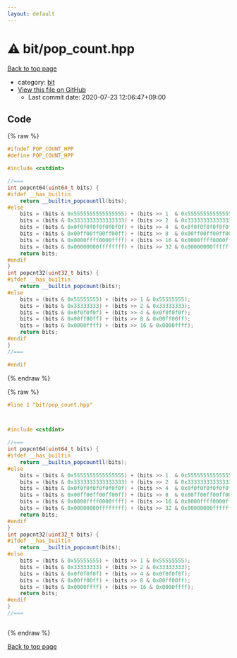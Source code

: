 ```yaml
---
layout: default
---
```


<!-- mathjax config similar to math.stackexchange -->
<script type="text/javascript" async
  src="https://cdnjs.cloudflare.com/ajax/libs/mathjax/2.7.5/MathJax.js?config=TeX-MML-AM_CHTML">
</script>
<script type="text/x-mathjax-config">
  MathJax.Hub.Config({
    TeX: { equationNumbers: { autoNumber: "AMS" }},
    tex2jax: {
      inlineMath: [ ['$','$'] ],
      processEscapes: true
    },
    "HTML-CSS": { matchFontHeight: false },
    displayAlign: "left",
    displayIndent: "2em"
  });
</script>

<script type="text/javascript" src="https://cdnjs.cloudflare.com/ajax/libs/jquery/3.4.1/jquery.min.js"></script>
<script src="https://cdn.jsdelivr.net/npm/jquery-balloon-js@1.1.2/jquery.balloon.min.js" integrity="sha256-ZEYs9VrgAeNuPvs15E39OsyOJaIkXEEt10fzxJ20+2I=" crossorigin="anonymous"></script>
<script type="text/javascript" src="../../assets/js/copy-button.js"></script>
<link rel="stylesheet" href="../../assets/css/copy-button.css" />


# :warning: bit/pop_count.hpp

<a href="../../index.html">Back to top page</a>

* category: <a href="../../index.html#f67169dfbf72c4ca285e9ee12e3e9ac5">bit</a>
* <a href="{{ site.github.repository_url }}/blob/master/bit/pop_count.hpp">View this file on GitHub</a>
    - Last commit date: 2020-07-23 12:06:47+09:00




## Code

<a id="unbundled"></a>
{% raw %}
```cpp
#ifndef POP_COUNT_HPP
#define POP_COUNT_HPP

#include <cstdint>

//===
int popcnt64(uint64_t bits) {
#ifdef __has_builtin
    return __builtin_popcountll(bits);
#else
    bits = (bits & 0x5555555555555555) + (bits >> 1  & 0x5555555555555555);
    bits = (bits & 0x3333333333333333) + (bits >> 2  & 0x3333333333333333);
    bits = (bits & 0x0f0f0f0f0f0f0f0f) + (bits >> 4  & 0x0f0f0f0f0f0f0f0f);
    bits = (bits & 0x00ff00ff00ff00ff) + (bits >> 8  & 0x00ff00ff00ff00ff);
    bits = (bits & 0x0000ffff0000ffff) + (bits >> 16 & 0x0000ffff0000ffff);
    bits = (bits & 0x00000000ffffffff) + (bits >> 32 & 0x00000000ffffffff);
    return bits;
#endif
}
int popcnt32(uint32_t bits) {
#ifdef __has_builtin
    return __builtin_popcount(bits);
#else
    bits = (bits & 0x55555555) + (bits >> 1 & 0x55555555);
    bits = (bits & 0x33333333) + (bits >> 2 & 0x33333333);
    bits = (bits & 0x0f0f0f0f) + (bits >> 4 & 0x0f0f0f0f);
    bits = (bits & 0x00ff00ff) + (bits >> 8 & 0x00ff00ff);
    bits = (bits & 0x0000ffff) + (bits >> 16 & 0x0000ffff);
    return bits;
#endif
}
//===

#endif
```
{% endraw %}

<a id="bundled"></a>
{% raw %}
```cpp
#line 1 "bit/pop_count.hpp"



#include <cstdint>

//===
int popcnt64(uint64_t bits) {
#ifdef __has_builtin
    return __builtin_popcountll(bits);
#else
    bits = (bits & 0x5555555555555555) + (bits >> 1  & 0x5555555555555555);
    bits = (bits & 0x3333333333333333) + (bits >> 2  & 0x3333333333333333);
    bits = (bits & 0x0f0f0f0f0f0f0f0f) + (bits >> 4  & 0x0f0f0f0f0f0f0f0f);
    bits = (bits & 0x00ff00ff00ff00ff) + (bits >> 8  & 0x00ff00ff00ff00ff);
    bits = (bits & 0x0000ffff0000ffff) + (bits >> 16 & 0x0000ffff0000ffff);
    bits = (bits & 0x00000000ffffffff) + (bits >> 32 & 0x00000000ffffffff);
    return bits;
#endif
}
int popcnt32(uint32_t bits) {
#ifdef __has_builtin
    return __builtin_popcount(bits);
#else
    bits = (bits & 0x55555555) + (bits >> 1 & 0x55555555);
    bits = (bits & 0x33333333) + (bits >> 2 & 0x33333333);
    bits = (bits & 0x0f0f0f0f) + (bits >> 4 & 0x0f0f0f0f);
    bits = (bits & 0x00ff00ff) + (bits >> 8 & 0x00ff00ff);
    bits = (bits & 0x0000ffff) + (bits >> 16 & 0x0000ffff);
    return bits;
#endif
}
//===



```
{% endraw %}

<a href="../../index.html">Back to top page</a>

